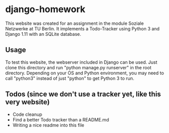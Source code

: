 # django-homework
This website was created for an assignment in the module Soziale Netzwerke at TU Berlin.
It implements a Todo-Tracker using Python 3 and Django 1.11 with an SQLite database.

## Usage
To test this website, the webserver included in Django can be used. Just clone this directory
and run "python manage.py runserver" in the root directory. Depending on your OS and Python environment,
you may need to call "python3" instead of just "python" to get Python 3 to run.

## Todos (since we don't use a tracker yet, like this very website)
* Code cleanup
* Find a better Todo tracker than a README.md
* Writing a nice readme into this file
